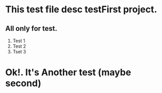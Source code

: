 # This test file desc testFirst project.
## All only for test.
1. Test 1
2. Test 2
3. Tset 3

# Ok!. It's Another test (maybe second)

